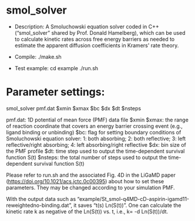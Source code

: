 # smol_solver

* Description: A Smoluchowski equation solver coded in C++ (“smol_solver” shared by Prof. Donald Hamelberg), which can be used to calculate kinetic rates across free energy barriers as needed to estimate the apparent diffusion coefficients in Kramers' rate theory.

* Compile:
./make.sh

* Test example:
cd example
./run.sh

# Parameter settings: 
smol_solver pmf.dat $xmin $xmax $bc $dx $dt $nsteps

pmf.dat: 1D potential of mean force (PMF) data file 
$xmin $xmax: the range of reaction coordinate that covers an energy barrier crossing event (e.g., ligand binding or unbinding)
$bc: flag for setting boundary conditions of Smoluchowski equation solver: 1: both absorbing; 2: both reflective; 3: left reflective/right absorbing; 4: left absorbing/right reflective
$dx: bin size of the PMF profile
$dt: time step used to output the time-dependent survival function S(t)
$nsteps: the total number of steps used to output the time-dependent survival function S(t)

Please refer to run.sh and the associated Fig. 4D in the LiGaMD paper (https://doi.org/10.1021/acs.jctc.0c00395) about how to set these parameters. They may be changed according to your simulation PMF.

With the output data such as “example/St_smol-q4MD-cD-aspirin-igamd11-reweightedno-binding.dat”, it saves “t(s)	Ln(S(t))”. One can calculate the kinetic rate k as negative of the Ln(S(t)) vs. t, i.e., k= -d Ln(S(t))/dt.

